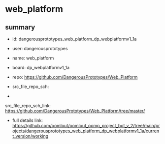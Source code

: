 # web_platform
 
## summary 
* id: dangerousprototypes_web_platform_dp_webplatformv1_1a
* user: dangerousprototypes
* name: web_platform
* board: dp_webplatformv1_1a
* repo: https://github.com/DangerousPrototypes/Web_Platform



* src_file_repo_sch: 
*
 src_file_repo_sch_link: https://github.com/DangerousPrototypes/Web_Platform/tree/master/
* full details link: https://github.com/oomlout/oomlout_oomp_project_bot_v_2/tree/main/projects/dangerousprototypes_web_platform_dp_webplatformv1_1a/current_version/working  






